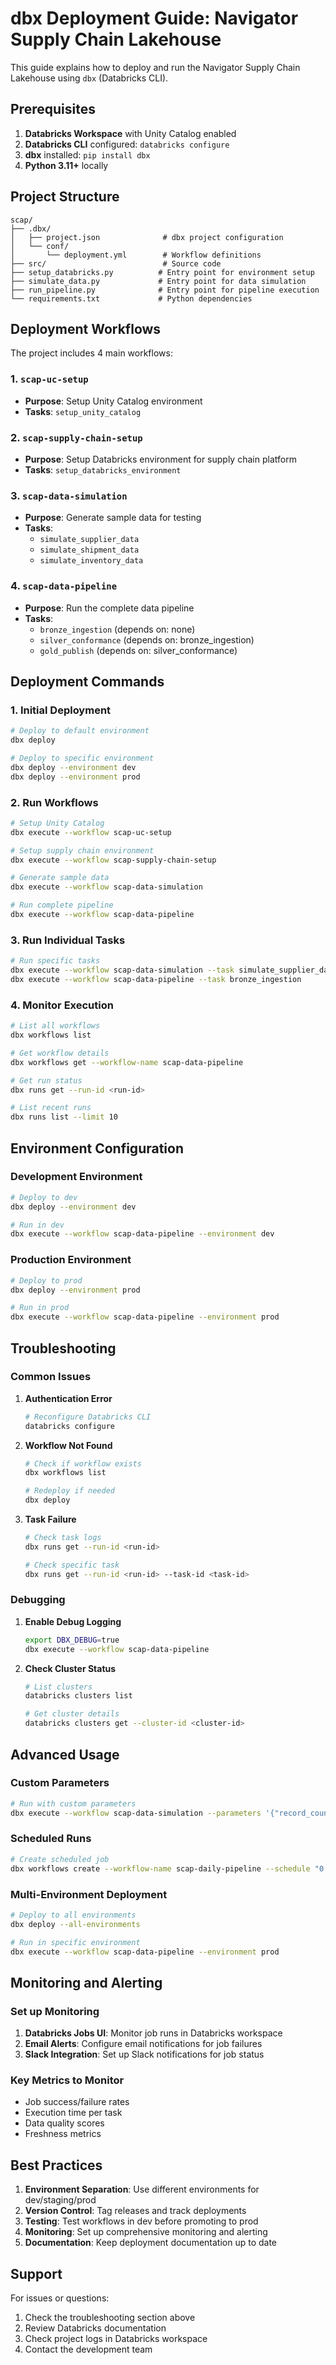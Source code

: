 # dbx Deployment Guide: Navigator Supply Chain Lakehouse

This guide explains how to deploy and run the Navigator Supply Chain Lakehouse using `dbx` (Databricks CLI).

## Prerequisites

1. **Databricks Workspace** with Unity Catalog enabled
2. **Databricks CLI** configured: `databricks configure`
3. **dbx** installed: `pip install dbx`
4. **Python 3.11+** locally

## Project Structure

```
scap/
├── .dbx/
│   ├── project.json              # dbx project configuration
│   └── conf/
│       └── deployment.yml        # Workflow definitions
├── src/                          # Source code
├── setup_databricks.py          # Entry point for environment setup
├── simulate_data.py             # Entry point for data simulation
├── run_pipeline.py              # Entry point for pipeline execution
└── requirements.txt             # Python dependencies
```

## Deployment Workflows

The project includes 4 main workflows:

### 1. `scap-uc-setup`
- **Purpose**: Setup Unity Catalog environment
- **Tasks**: `setup_unity_catalog`

### 2. `scap-supply-chain-setup`
- **Purpose**: Setup Databricks environment for supply chain platform
- **Tasks**: `setup_databricks_environment`

### 3. `scap-data-simulation`
- **Purpose**: Generate sample data for testing
- **Tasks**: 
  - `simulate_supplier_data`
  - `simulate_shipment_data`
  - `simulate_inventory_data`

### 4. `scap-data-pipeline`
- **Purpose**: Run the complete data pipeline
- **Tasks**:
  - `bronze_ingestion` (depends on: none)
  - `silver_conformance` (depends on: bronze_ingestion)
  - `gold_publish` (depends on: silver_conformance)

## Deployment Commands

### 1. Initial Deployment
```bash
# Deploy to default environment
dbx deploy

# Deploy to specific environment
dbx deploy --environment dev
dbx deploy --environment prod
```

### 2. Run Workflows
```bash
# Setup Unity Catalog
dbx execute --workflow scap-uc-setup

# Setup supply chain environment
dbx execute --workflow scap-supply-chain-setup

# Generate sample data
dbx execute --workflow scap-data-simulation

# Run complete pipeline
dbx execute --workflow scap-data-pipeline
```

### 3. Run Individual Tasks
```bash
# Run specific tasks
dbx execute --workflow scap-data-simulation --task simulate_supplier_data
dbx execute --workflow scap-data-pipeline --task bronze_ingestion
```

### 4. Monitor Execution
```bash
# List all workflows
dbx workflows list

# Get workflow details
dbx workflows get --workflow-name scap-data-pipeline

# Get run status
dbx runs get --run-id <run-id>

# List recent runs
dbx runs list --limit 10
```

## Environment Configuration

### Development Environment
```bash
# Deploy to dev
dbx deploy --environment dev

# Run in dev
dbx execute --workflow scap-data-pipeline --environment dev
```

### Production Environment
```bash
# Deploy to prod
dbx deploy --environment prod

# Run in prod
dbx execute --workflow scap-data-pipeline --environment prod
```

## Troubleshooting

### Common Issues

1. **Authentication Error**
   ```bash
   # Reconfigure Databricks CLI
   databricks configure
   ```

2. **Workflow Not Found**
   ```bash
   # Check if workflow exists
   dbx workflows list
   
   # Redeploy if needed
   dbx deploy
   ```

3. **Task Failure**
   ```bash
   # Check task logs
   dbx runs get --run-id <run-id>
   
   # Check specific task
   dbx runs get --run-id <run-id> --task-id <task-id>
   ```

### Debugging

1. **Enable Debug Logging**
   ```bash
   export DBX_DEBUG=true
   dbx execute --workflow scap-data-pipeline
   ```

2. **Check Cluster Status**
   ```bash
   # List clusters
   databricks clusters list
   
   # Get cluster details
   databricks clusters get --cluster-id <cluster-id>
   ```

## Advanced Usage

### Custom Parameters
```bash
# Run with custom parameters
dbx execute --workflow scap-data-simulation --parameters '{"record_count": 5000}'
```

### Scheduled Runs
```bash
# Create scheduled job
dbx workflows create --workflow-name scap-daily-pipeline --schedule "0 6 * * *"
```

### Multi-Environment Deployment
```bash
# Deploy to all environments
dbx deploy --all-environments

# Run in specific environment
dbx execute --workflow scap-data-pipeline --environment prod
```

## Monitoring and Alerting

### Set up Monitoring
1. **Databricks Jobs UI**: Monitor job runs in Databricks workspace
2. **Email Alerts**: Configure email notifications for job failures
3. **Slack Integration**: Set up Slack notifications for job status

### Key Metrics to Monitor
- Job success/failure rates
- Execution time per task
- Data quality scores
- Freshness metrics

## Best Practices

1. **Environment Separation**: Use different environments for dev/staging/prod
2. **Version Control**: Tag releases and track deployments
3. **Testing**: Test workflows in dev before promoting to prod
4. **Monitoring**: Set up comprehensive monitoring and alerting
5. **Documentation**: Keep deployment documentation up to date

## Support

For issues or questions:
1. Check the troubleshooting section above
2. Review Databricks documentation
3. Check project logs in Databricks workspace
4. Contact the development team

